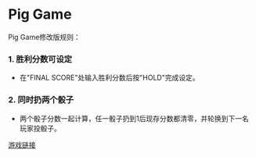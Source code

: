 # Pig Game
Pig Game修改版规则：
### 1. 胜利分数可设定
- 在"FINAL SCORE"处输入胜利分数后按"HOLD"完成设定。
### 2. 同时扔两个骰子
- 两个骰子分数一起计算，任一骰子扔到1后现存分数都清零，并轮换到下一名玩家投骰子。

[游戏链接](https://uncomfortablynumb.github.io/Pig-Game/)
